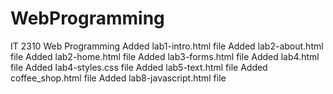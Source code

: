 # WebProgramming
IT 2310 Web Programming
Added lab1-intro.html file
Added lab2-about.html file
Added lab2-home.html file
Added lab3-forms.html file
Added lab4.html file
Added lab4-styles.css file
Added lab5-text.html file
Added coffee_shop.html file
Added lab8-javascript.html file
